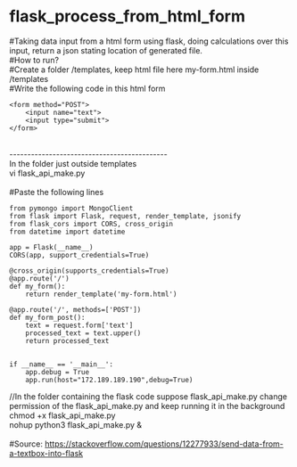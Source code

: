 # flask_process_from_html_form
#Taking data input from a html form using flask, doing calculations over this input, return a json stating location of generated file.
</br>
#How to run?</br>
#Create a folder /templates, keep html file here my-form.html inside /templates</br>
#Write the following code in this html form </br>

```
<form method="POST"> 
    <input name="text">
    <input type="submit">
</form>
```
 </br>-------------------------------------------- </br>
In the folder just outside templates </br>
vi flask_api_make.py </br>
 </br>
#Paste the following lines </br>
```
from pymongo import MongoClient
from flask import Flask, request, render_template, jsonify
from flask_cors import CORS, cross_origin
from datetime import datetime

app = Flask(__name__)
CORS(app, support_credentials=True)

@cross_origin(supports_credentials=True)
@app.route('/')
def my_form():
    return render_template('my-form.html')

@app.route('/', methods=['POST'])
def my_form_post():
    text = request.form['text']
    processed_text = text.upper()
    return processed_text
 

if __name__ == '__main__':
    app.debug = True
    app.run(host="172.189.189.190",debug=True)

``` 
 
//In the folder containing the flask code suppose flask_api_make.py change permission of the flask_api_make.py and keep running it in the background</br>
chmod +x flask_api_make.py </br>
nohup python3 flask_api_make.py &</br>
 </br>
#Source: https://stackoverflow.com/questions/12277933/send-data-from-a-textbox-into-flask  </br>
 </br>
